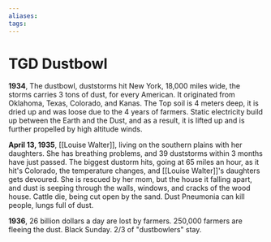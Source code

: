 ```yaml
---
aliases: 
tags:
---
```

# TGD Dustbowl
**1934**, The dustbowl,
duststorms hit New York, 18,000 miles wide, the storms carries 3 tons of dust, for every American.
It originated from Oklahoma, Texas, Colorado, and Kanas. The Top soil is 4 meters deep, it is dried up and was loose due to the 4 years of farmers. Static electricity build up between the Earth and the Dust, and as a result, it is lifted up and is further propelled by high altitude winds.

**April 13, 1935**, [[Louise Walter]], living on the southern plains with her daughters. She has breathing problems, and 39 duststorms within 3 months have just passed. The biggest dustorm hits, going at 65 miles an hour, as it hit's Colorado, the temperature changes, and [[Louise Walter]]'s daughters gets devoured. She is rescued by her mom, but the house it falling apart, and dust is seeping through the walls, windows, and cracks of the wood house. Cattle die, being cut open by the sand. Dust Pneumonia can kill people, lungs full of dust.

**1936**, 26 billion dollars a day are lost by farmers.
250,000 farmers are fleeing the dust. Black Sunday. 2/3 of "dustbowlers" stay.